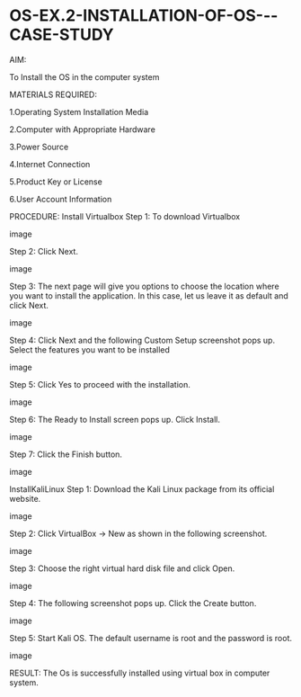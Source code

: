 # OS-EX.2-INSTALLATION-OF-OS---CASE-STUDY

AIM:

To Install the OS in the computer system

MATERIALS REQUIRED:

1.Operating System Installation Media

2.Computer with Appropriate Hardware

3.Power Source

4.Internet Connection

5.Product Key or License

6.User Account Information

PROCEDURE: Install Virtualbox Step 1: To download Virtualbox

image

Step 2: Click Next.

image

Step 3: The next page will give you options to choose the location where you want to install the application. In this case, let us leave it as default and click Next.

image

Step 4: Click Next and the following Custom Setup screenshot pops up. Select the features you want to be installed

image

Step 5: Click Yes to proceed with the installation.

image

Step 6: The Ready to Install screen pops up. Click Install.

image

Step 7: Click the Finish button.

image

InstallKaliLinux Step 1: Download the Kali Linux package from its official website.

image

Step 2: Click VirtualBox -> New as shown in the following screenshot.

image

Step 3: Choose the right virtual hard disk file and click Open.

image

Step 4: The following screenshot pops up. Click the Create button.

image

Step 5: Start Kali OS. The default username is root and the password is root.

image

RESULT: The Os is successfully installed using virtual box in computer system.
